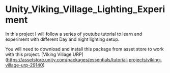 # Unity_Viking_Village_Lighting_Experiment
 In this project I will follow a series of youtube tutorial to learn and experiment with different Day and night lighting setup.

 You will need to download and install this package from asset store to work with this project. [Viking Village URP] (https://assetstore.unity.com/packages/essentials/tutorial-projects/viking-village-urp-29140)

